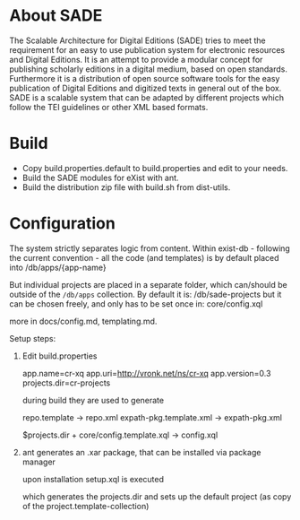 About SADE
==========

The Scalable Architecture for Digital Editions (SADE) tries to meet the requirement for an easy to use publication system for electronic resources and Digital Editions. It is an attempt to provide a modular concept for publishing scholarly editions in a digital medium, based on open standards. Furthermore it is a distribution of open source software tools for the easy publication of Digital Editions and digitized texts in general out of the box. SADE is a scalable system that can be adapted by different projects which follow the TEI guidelines or other XML based formats.

Build
=====

* Copy build.properties.default to build.properties and edit to your needs.
* Build the SADE modules for eXist with ant.
* Build the distribution zip file with build.sh from dist-utils.

Configuration
=============

The system strictly separates logic from content.
Within exist-db - following the current convention - all the code (and templates) is by default placed into
/db/apps/{app-name}

But individual projects are placed in a separate folder, which can/should be outside of the `/db/apps` collection.
By default it is:
/db/sade-projects
but it can be chosen freely, and only has to be set once in:
core/config.xql

more in docs/config.md, templating.md.

Setup steps:

1. Edit build.properties

	app.name=cr-xq
	app.uri=http://vronk.net/ns/cr-xq
	app.version=0.3
	projects.dir=cr-projects

	during build they are used to generate 
	
	repo.template -> repo.xml
	expath-pkg.template.xml -> expath-pkg.xml
	
	$projects.dir + core/config.template.xql -> config.xql
	
2. ant generates an .xar package, that can be installed via package manager 

	upon installation 
	setup.xql is executed
	
	which generates the projects.dir
	and sets up the default project (as copy of the project.template-collection)
	

